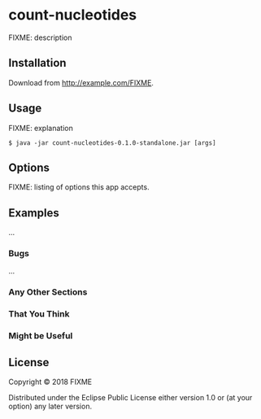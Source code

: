 # count-nucleotides

FIXME: description

## Installation

Download from http://example.com/FIXME.

## Usage

FIXME: explanation

    $ java -jar count-nucleotides-0.1.0-standalone.jar [args]

## Options

FIXME: listing of options this app accepts.

## Examples

...

### Bugs

...

### Any Other Sections
### That You Think
### Might be Useful

## License

Copyright © 2018 FIXME

Distributed under the Eclipse Public License either version 1.0 or (at
your option) any later version.
